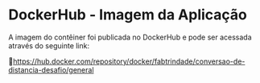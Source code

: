 # DockerHub - Imagem da Aplicação

A imagem do contêiner foi publicada no DockerHub e pode ser acessada através do seguinte link:

🔗https://hub.docker.com/repository/docker/fabtrindade/conversao-de-distancia-desafio/general 
